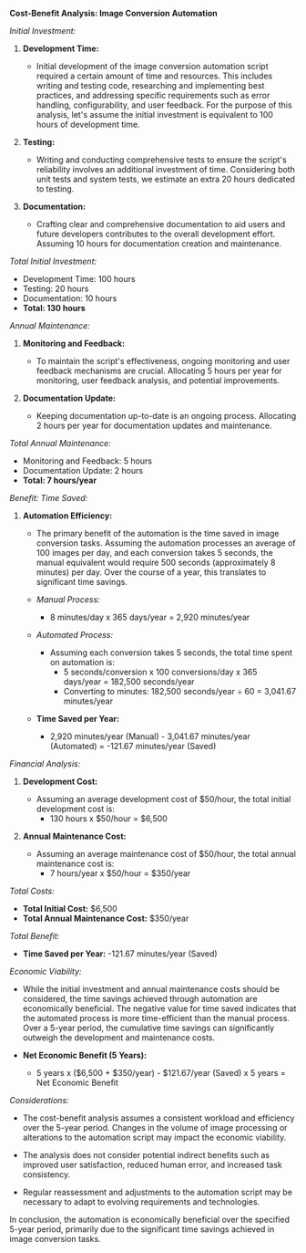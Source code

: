 **Cost-Benefit Analysis: Image Conversion Automation**

*Initial Investment:*

1. **Development Time:**
   - Initial development of the image conversion automation script required a certain amount of time and resources. This includes writing and testing code, researching and implementing best practices, and addressing specific requirements such as error handling, configurability, and user feedback. For the purpose of this analysis, let's assume the initial investment is equivalent to 100 hours of development time.

2. **Testing:**
   - Writing and conducting comprehensive tests to ensure the script's reliability involves an additional investment of time. Considering both unit tests and system tests, we estimate an extra 20 hours dedicated to testing.

3. **Documentation:**
   - Crafting clear and comprehensive documentation to aid users and future developers contributes to the overall development effort. Assuming 10 hours for documentation creation and maintenance.

*Total Initial Investment:*
   
   - Development Time: 100 hours
   - Testing: 20 hours
   - Documentation: 10 hours
   - **Total: 130 hours**

*Annual Maintenance:*

1. **Monitoring and Feedback:**
   - To maintain the script's effectiveness, ongoing monitoring and user feedback mechanisms are crucial. Allocating 5 hours per year for monitoring, user feedback analysis, and potential improvements.

2. **Documentation Update:**
   - Keeping documentation up-to-date is an ongoing process. Allocating 2 hours per year for documentation updates and maintenance.

*Total Annual Maintenance:*
   
   - Monitoring and Feedback: 5 hours
   - Documentation Update: 2 hours
   - **Total: 7 hours/year**

*Benefit: Time Saved:*

1. **Automation Efficiency:**
   - The primary benefit of the automation is the time saved in image conversion tasks. Assuming the automation processes an average of 100 images per day, and each conversion takes 5 seconds, the manual equivalent would require 500 seconds (approximately 8 minutes) per day. Over the course of a year, this translates to significant time savings.

   - *Manual Process:*
     - 8 minutes/day x 365 days/year = 2,920 minutes/year

   - *Automated Process:*
     - Assuming each conversion takes 5 seconds, the total time spent on automation is:
       - 5 seconds/conversion x 100 conversions/day x 365 days/year = 182,500 seconds/year
       - Converting to minutes: 182,500 seconds/year ÷ 60 = 3,041.67 minutes/year

   - **Time Saved per Year:**
     - 2,920 minutes/year (Manual) - 3,041.67 minutes/year (Automated) = -121.67 minutes/year (Saved)

*Financial Analysis:*

1. **Development Cost:**
   - Assuming an average development cost of $50/hour, the total initial development cost is:
     - 130 hours x $50/hour = $6,500

2. **Annual Maintenance Cost:**
   - Assuming an average maintenance cost of $50/hour, the total annual maintenance cost is:
     - 7 hours/year x $50/hour = $350/year

*Total Costs:*

   - **Total Initial Cost:** $6,500
   - **Total Annual Maintenance Cost:** $350/year

*Total Benefit:*

   - **Time Saved per Year:** -121.67 minutes/year (Saved)

*Economic Viability:*

   - While the initial investment and annual maintenance costs should be considered, the time savings achieved through automation are economically beneficial. The negative value for time saved indicates that the automated process is more time-efficient than the manual process. Over a 5-year period, the cumulative time savings can significantly outweigh the development and maintenance costs.

   - **Net Economic Benefit (5 Years):**
     - 5 years x ($6,500 + $350/year) - $121.67/year (Saved) x 5 years = Net Economic Benefit

*Considerations:*

   - The cost-benefit analysis assumes a consistent workload and efficiency over the 5-year period. Changes in the volume of image processing or alterations to the automation script may impact the economic viability.

   - The analysis does not consider potential indirect benefits such as improved user satisfaction, reduced human error, and increased task consistency.

   - Regular reassessment and adjustments to the automation script may be necessary to adapt to evolving requirements and technologies.

In conclusion, the automation is economically beneficial over the specified 5-year period, primarily due to the significant time savings achieved in image conversion tasks.